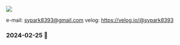 <img src="https://capsule-render.vercel.app/api?type=waving&color=0:FAACA8,100:DDD6F3&height=180&section=header&text=WELCOME&fontColor=ffffff&fontSize=70&fontAlignY=35" />


e-mail: sypark8393@gmail.com
velog: <a href="https://velog.io/@sypark8393">https://velog.io/@sypark8393</a>

### 2024-02-25 👋


<!--
**sypark8393/sypark8393** is a ✨ _special_ ✨ repository because its `README.md` (this file) appears on your GitHub profile.

Here are some ideas to get you started:

- 🔭 I’m currently working on ...
- 🌱 I’m currently learning ...
- 👯 I’m looking to collaborate on ...
- 🤔 I’m looking for help with ...
- 💬 Ask me about ...
- 📫 How to reach me: ...
- 😄 Pronouns: ...
- ⚡ Fun fact: ...
-->
